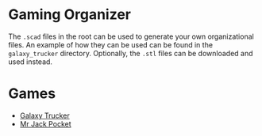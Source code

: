 # Gaming Organizer

The `.scad` files in the root can be used to generate your own organizational files.  An example of how they can be used can be found in the `galaxy_trucker` directory.  Optionally, the `.stl` files can be downloaded and used instead.

# Games
- [Galaxy Trucker](/pcon/game_organizer/tree/master/galaxy_trucker)
- [Mr Jack Pocket](/pcon/game_organizer/tree/master/mr_jack_pocket)